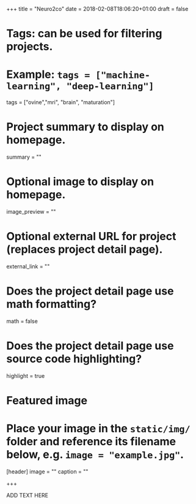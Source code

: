 +++
title = "Neuro2co"
date = 2018-02-08T18:06:20+01:00
draft = false

# Tags: can be used for filtering projects.
# Example: `tags = ["machine-learning", "deep-learning"]`
tags = ["ovine","mri", "brain", "maturation"]

# Project summary to display on homepage.
summary = ""

# Optional image to display on homepage.
image_preview = ""

# Optional external URL for project (replaces project detail page).
external_link = ""

# Does the project detail page use math formatting?
math = false

# Does the project detail page use source code highlighting?
highlight = true

# Featured image
# Place your image in the `static/img/` folder and reference its filename below, e.g. `image = "example.jpg"`.
[header]
image = ""
caption = ""

+++

ADD TEXT HERE
